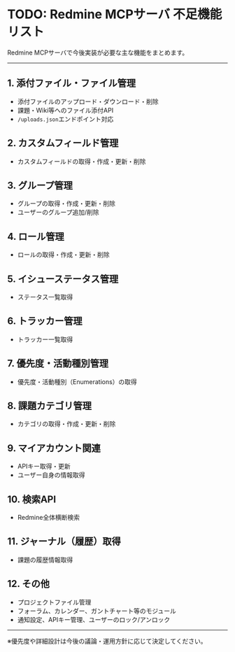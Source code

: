 # TODO: Redmine MCPサーバ 不足機能リスト

Redmine MCPサーバで今後実装が必要な主な機能をまとめます。

---

## 1. 添付ファイル・ファイル管理
- 添付ファイルのアップロード・ダウンロード・削除
- 課題・Wiki等へのファイル添付API
- `/uploads.json`エンドポイント対応

## 2. カスタムフィールド管理
- カスタムフィールドの取得・作成・更新・削除

## 3. グループ管理
- グループの取得・作成・更新・削除
- ユーザーのグループ追加/削除

## 4. ロール管理
- ロールの取得・作成・更新・削除

## 5. イシューステータス管理
- ステータス一覧取得

## 6. トラッカー管理
- トラッカー一覧取得

## 7. 優先度・活動種別管理
- 優先度・活動種別（Enumerations）の取得

## 8. 課題カテゴリ管理
- カテゴリの取得・作成・更新・削除

## 9. マイアカウント関連
- APIキー取得・更新
- ユーザー自身の情報取得

## 10. 検索API
- Redmine全体横断検索

## 11. ジャーナル（履歴）取得
- 課題の履歴情報取得

## 12. その他
- プロジェクトファイル管理
- フォーラム、カレンダー、ガントチャート等のモジュール
- 通知設定、APIキー管理、ユーザーのロック/アンロック

---

※優先度や詳細設計は今後の議論・運用方針に応じて決定してください。
